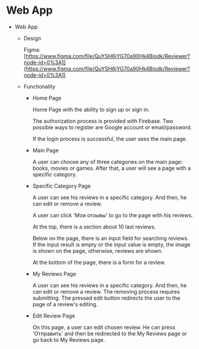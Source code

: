 # Web App

- Web App

  - Design

    Figma: [https://www.figma.com/file/QuYSH6jYG70a90Hk4Biodk/Reviewer?node-id=0%3A1](https://www.figma.com/file/QuYSH6jYG70a90Hk4Biodk/Reviewer?node-id=0%3A1)

  - Functionality

    - Home Page

      Home Page with the ability to sign up or sign in.

      The authorization process is provided with Firebase. Two possible ways to register are Google account or email/password.

      If the login process is successful, the user sees the main page.

    - Main Page

      A user can choose any of three categories on the main page: books, movies or games. After that, a user will see a page with a specific category.

    - Specific Category Page

      A user can see his reviews in a specific category. And then, he can edit or remove a review.

      A user can click 'Мои отзывы' to go to the page with his reviews.

      At the top, there is a section about 10 last reviews.

      Below on the page, there is an input field for searching reviews. If the input result is empty or the input value is empty, the image is shown on the page, otherwise, reviews are shown.

      At the bottom of the page, there is a form for a review.

    - My Reviews Page

      A user can see his reviews in a specific category. And then, he can edit or remove a review. The removing process requires submitting. The pressed edit button redirects the user to the page of a review's editing.

    - Edit Review Page

      On this page, a user can edit chosen review. He can press 'Отправить' and then be redirected to the My Reviews page or go back to My Reviews page.
